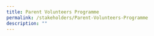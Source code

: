 ```yaml
---
title: Parent Volunteers Programme
permalink: /stakeholders/Parent-Volunteers-Programme
description: ""
---
```

